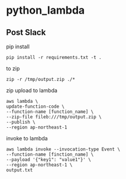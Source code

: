 # python_lambda

## Post Slack

pip install

```
pip install -r requirements.txt -t .
```

to zip

```
zip -r /tmp/output.zip ./*
```

zip upload to lambda

```
aws lambda \
update-function-code \
--function-name [function_name] \
--zip-file fileb:///tmp/output.zip \
--publish \
--region ap-northeast-1
```

invoke to lambda

```
aws lambda invoke --invocation-type Event \
--function-name [finction_name] \
--payload '{"key1": "value1"}' \
--region ap-northeast-1 \
output.txt
```